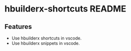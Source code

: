 # hbuilderx-shortcuts README

## Features

- Use hbuilderx shortcuts in vscode.
- Use hbuilderx snippets in vscode.


